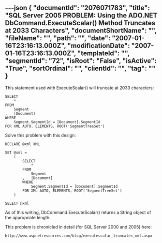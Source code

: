 ---json
{
  "documentId": "2076071783",
  "title": "SQL Server 2005 PROBLEM: Using the ADO.NET DbCommand.ExecuteScalar() Method Truncates at 2033 Characters",
  "documentShortName": "",
  "fileName": "",
  "path": "",
  "date": "2007-01-16T23:16:13.000Z",
  "modificationDate": "2007-01-16T23:16:13.000Z",
  "templateId": "",
  "segmentId": "72",
  "isRoot": "False",
  "isActive": "True",
  "sortOrdinal": "",
  "clientId": "",
  "tag": ""
}
---

This statement used with ExecuteScalar() will truncate at 2033 characters:

    SELECT
        *
    FROM
        Segment
    ,   [Document]
    WHERE
        Segment.SegmentId = [Document].SegmentId
    FOR XML AUTO, ELEMENTS, ROOT('SegmentTreeSet')

Solve this problem with this design:

    DECLARE @xml XML

    SET @xml = 
        (
            SELECT
                *
            FROM
                Segment
            ,   [Document]
            WHERE
                Segment.SegmentId = [Document].SegmentId
            FOR XML AUTO, ELEMENTS, ROOT('SegmentTreeSet')
        )

    SELECT @xml

As of this writing, DbCommand.ExecuteScalar() returns a String object of the appropriate length.

This problem is chronicled in detail (for SQL Server 2000 and 2005) here:

    http://www.aspnetresources.com/blog/executescalar_truncates_xml.aspx
